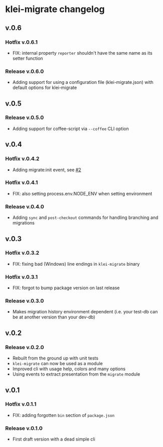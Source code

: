 klei-migrate changelog
========================

## v.0.6

### Hotfix v.0.6.1

* FIX: internal property `reporter` shouldn't have the same name as its setter function

### Release v.0.6.0

* Adding support for using a configuration file (klei-migrate.json) with default options for klei-migrate

## v.0.5

### Release v.0.5.0

* Adding support for coffee-script via `--coffee` CLI option

## v.0.4

### Hotfix v.0.4.2

* Adding migrate:init event, see [#2](https://github.com/klei-dev/migrate/pull/2)

### Hotfix v.0.4.1

* FIX: also setting process.env.NODE_ENV when setting environment

### Release v.0.4.0

* Adding `sync` and `post-checkout` commands for handling branching and migrations

## v.0.3

### Hotfix v.0.3.2

* FIX: fixing bad (Windows) line endings in `klei-migrate` binary

### Hotfix v.0.3.1

* FIX: forgot to bump package version on last release

### Release v.0.3.0

* Makes migration history environment dependent (i.e. your test-db can be at another version than your dev-db)

## v.0.2

### Release v.0.2.0

* Rebuilt from the ground up with unit tests
* `klei-migrate` can now be used as a module
* Improved cli with usage help, colors and many options
* Using events to extract presentation from the `migrate` module

## v.0.1

### Hotfix v.0.1.1

* FIX: adding forgotten `bin` section of `package.json`

### Release v.0.1.0

* First draft version with a dead simple cli
